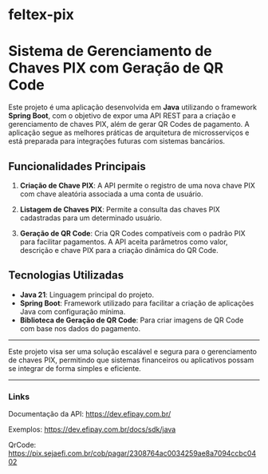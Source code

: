 # feltex-pix


# Sistema de Gerenciamento de Chaves PIX com Geração de QR Code

Este projeto é uma aplicação desenvolvida em **Java** utilizando o framework **Spring Boot**, com o objetivo de expor uma API REST para a criação e gerenciamento de chaves PIX, além de gerar QR Codes de pagamento. A aplicação segue as melhores práticas de arquitetura de microsserviços e está preparada para integrações futuras com sistemas bancários.

## Funcionalidades Principais

1. **Criação de Chave PIX**: A API permite o registro de uma nova chave PIX com chave aleatória associada a uma conta de usuário.

2. **Listagem de Chaves PIX**: Permite a consulta das chaves PIX cadastradas para um determinado usuário.

3. **Geração de QR Code**: Cria QR Codes compatíveis com o padrão PIX para facilitar pagamentos. A API aceita parâmetros como valor, descrição e chave PIX para a criação dinâmica do QR Code.

## Tecnologias Utilizadas

- **Java 21**: Linguagem principal do projeto.
- **Spring Boot**: Framework utilizado para facilitar a criação de aplicações Java com configuração mínima.
- **Biblioteca de Geração de QR Code**: Para criar imagens de QR Code com base nos dados do pagamento.

---

Este projeto visa ser uma solução escalável e segura para o gerenciamento de chaves PIX, permitindo que sistemas financeiros
ou aplicativos possam se integrar de forma simples e eficiente.

---


### Links

Documentação da API: https://dev.efipay.com.br/

Exemplos: https://dev.efipay.com.br/docs/sdk/java

QrCode: https://pix.sejaefi.com.br/cob/pagar/2308764ac0034259ae8a7094ccbc0402

